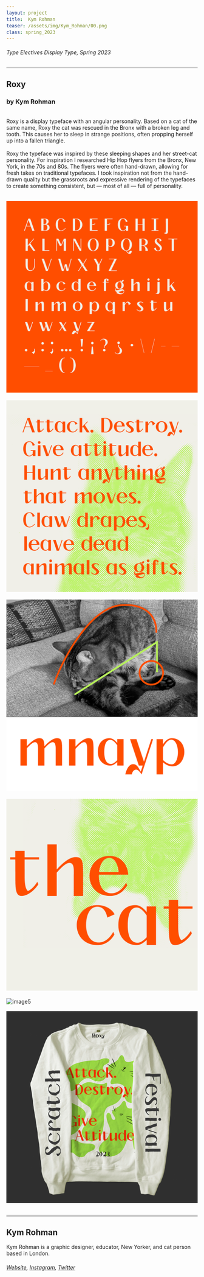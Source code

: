 ```yaml
---
layout: project
title:  Kym Rohman
teaser: /assets/img/Kym_Rohman/00.png
class: spring_2023
---
```

###### Type Electives Display Type, Spring 2023 ######
---
## Roxy ##
### by Kym Rohman ###

<br>
Roxy is a display typeface with an angular personality. Based on a cat of the same name, Roxy the cat was rescued in the Bronx with a broken leg and tooth. This causes her to sleep in strange positions, often propping herself up into a fallen triangle. 
<br><br>
Roxy the typeface was inspired by these sleeping shapes and her street-cat personality. For inspiration I researched Hip Hop flyers from the Bronx, New York, in the 70s and 80s. The flyers were often hand-drawn, allowing for fresh takes on traditional typefaces. I took inspiration not from the hand-drawn quality but the grassroots and expressive rendering of the typefaces to create something consistent, but — most of all — full of personality.
<br><br>

![image1](/assets/img/Kym_Rohman/01.png)
<br><br>
![image2](/assets/img/Kym_Rohman/02.png)
<br><br>
![image3](/assets/img/Kym_Rohman/03.png)
<br><br>
![image4](/assets/img/Kym_Rohman/04.png)
<br><br>
![image5](/assets/img/Kym_Rohman/05.png)
<br><br>
![image6](/assets/img/Kym_Rohman/06.png)
<br><br>

---
## Kym Rohman ##
Kym Rohman is a graphic designer, educator, New Yorker, and cat person based in London. 
<br>
###### [Website](https://kymrohman.com/), [Instagram](https://www.instagram.com/kymrohman/), [Twitter](https://twitter.com/kym) ######
